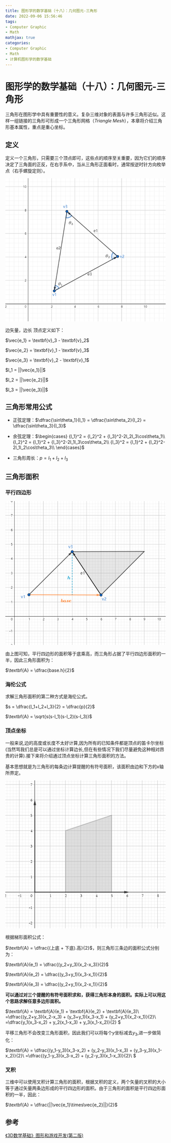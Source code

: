 ```yaml
---
title: 图形学的数学基础（十八）：几何图元-三角形
date: 2022-09-06 15:56:46
tags:
- Computer Graphic
- Math
mathjax: true
categories:
- Computer Graphic
- Math
- 计算机图形学的数学基础
---
```


# 图形学的数学基础（十八）：几何图元-三角形

三角形在图形学中具有重要性的意义。复杂三维对象的表面与许多三角形近似。这样一组链接的三角形可形成一个三角形网格（$Triangle\;Mesh$），本章将介绍三角形基本属性，重点是重心坐标。

## 定义

定义一个三角形，只需要三个顶点即可，这些点的顺序至关重要，因为它们的顺序决定了三角面的正反，在右手系中，当从三角形正面看时，通常按逆时针方向枚举点（右手螺旋定则）。

![三角形定义](图形学的数学基础（十八）：几何图元-三角形/1.jpg)

边矢量，边长 顶点定义如下：

$\vec{e_1} = \textbf{v}_3 - \textbf{v}_2$

$\vec{e_2} = \textbf{v}_1 - \textbf{v}_3$

$\vec{e_3} = \textbf{v}_2 - \textbf{v}_1$

$l_1 = ||\vec{e_1}||$

$l_2 = ||\vec{e_2}||$

$l_3 = ||\vec{e_3}||$


## 三角形常用公式

- 正弦定理：$\dfrac{\sin\theta_1}{l_1} = \dfrac{\sin\theta_2}{l_2} = \dfrac{\sin\theta_3}{l_3}$
  


- 余弦定理：$\begin{cases}
    {l_1}^2 = {l_2}^2 + {l_3}^2-2l_2l_3\cos\theta_1\\ 
    {l_2}^2 = {l_1}^2 + {l_3}^2-2l_1l_3\cos\theta_2\\ 
    {l_3}^2 = {l_1}^2 + {l_2}^2-2l_1l_2\cos\theta_3\\ 
\end{cases}$

- 三角形周长：$p = l_1+l_2+l_3$

## 三角形面积

### 平行四边形
![三角形定义](图形学的数学基础（十八）：几何图元-三角形/2.png)

由上图可知，平行四边形的面积等于底乘高，而三角形占据了平行四边形面积的一半，因此三角形面积为：

$\textbf{A} = \dfrac{base.h}{2}$

### 海伦公式

求解三角形面积的第二种方式是海伦公式。

$s = \dfrac{l_1+l_2+l_3}{2} = \dfrac{p}{2}$

$\textbf{A} = \sqrt{s(s-l_1)(s-l_2)(s-l_3)}$


### 顶点坐标
一般来说,边的高度或长度不太好计算,因为所有的已知条件都是顶点的笛卡尔坐标(当然骂我们总是可以通过坐标计算边长,但在有些情况下我们尽量避免这种相对昂贵的计算).接下来将介绍通过顶点坐标计算三角形面积的方法。

基本思想就是为三角形的每条边计算提醒的有符号面积，该面积由边和下方的x轴所界定。

![边矢量面积](图形学的数学基础（十八）：几何图元-三角形/3.jpg)

根据梯形面积公式：

$\textbf{A} = \dfrac{(上底 + 下底).高}{2}$，则三角形三条边的面积公式分别为：

$\textbf{A}(e_1) = \dfrac{(y_2+y_3)(x_2-x_3)}{2}$

$\textbf{A}(e_2) = \dfrac{(y_3+y_1)(x_3-x_1)}{2}$

$\textbf{A}(e_3) = \dfrac{(y_2+y_1)(x_2-x_1)}{2}$

**可以通过对三个提醒的有符号面积求和，获得三角形本身的面积。实际上可以用这个思路求解任意多边形面积。**

$\textbf{A} = \textbf{A}(e_1) + \textbf{A}(e_2) + \textbf{A}(e_3)\\
    =\dfrac{(y_2+y_3)(x_2-x_3) + (y_3+y_1)(x_3-x_1) + (y_2+y_1)(x_2-x_1)}{2}\\
    =\dfrac{y_1(x_3-x_2) + y_2(x_1-x_3) + y_3(x_1-x_2)}{2}
$

平移三角形不会改变三角形面积，因此我们可以将每个$y$坐标减去$y_3$,进一步做简化：

$\textbf{A} = \dfrac{(y_1-y_3)(x_3-x_2) + (y_2-y_3)(x_1-x_3) + (y_3-y_3)(x_1-x_2)}{2}\\ 
        =\dfrac{(y_1-y_3)(x_3-x_2) + (y_2-y_3)(x_1-x_3)}{2}\\
$

### 叉积

三维中可以使用叉积计算三角形的面积，根据叉积的定义，两个矢量的叉积的大小等于通过矢量两条边形成的平行四边形的面积。由于三角形的面积是平行四边形面积的一半，因此：

$\textbf{A} = \dfrac{||\vec{e_1}\times\vec{e_2}||}{2}$

## 参考
[《3D数学基础》图形和游戏开发(第二版)](https://item.jd.com/12659881.html)




